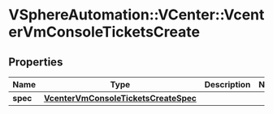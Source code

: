 # VSphereAutomation::VCenter::VcenterVmConsoleTicketsCreate

## Properties
Name | Type | Description | Notes
------------ | ------------- | ------------- | -------------
**spec** | [**VcenterVmConsoleTicketsCreateSpec**](VcenterVmConsoleTicketsCreateSpec.md) |  | 


